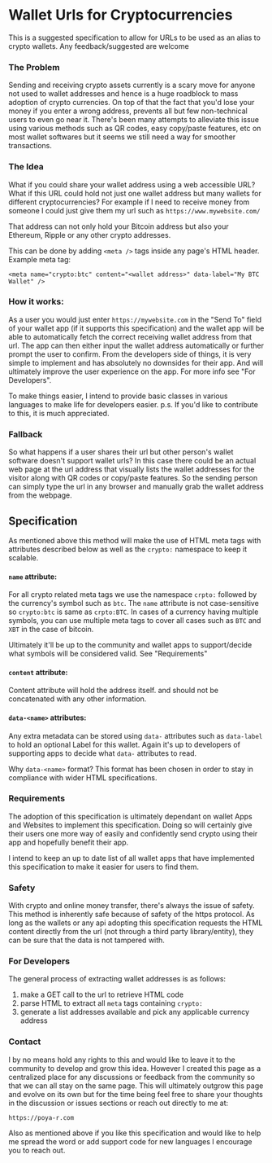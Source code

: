 # Wallet Urls for Cryptocurrencies
This is a suggested specification to allow for URLs to be used as an alias to crypto wallets. Any feedback/suggested are welcome 

### The Problem
Sending and receiving crypto assets currently is a scary move for anyone not used to wallet addresses and hence is a huge roadblock to mass adoption of crypto currencies.
On top of that the fact that you'd lose your money if you enter a wrong address, prevents all but few non-technical users to even go near it.
There's been many attempts to alleviate this issue using various methods such as QR codes, easy copy/paste features, etc on most wallet softwares but it seems we still need a way for smoother transactions.

### The Idea
What if you could share your wallet address using a web accessible URL? What if this URL could hold not just one wallet address but many wallets for different cryptocurrencies?
For example if I need to receive money from someone I could just give them my url such as `https://www.mywebsite.com/`

That address can not only hold your Bitcoin address but also your Ethereum, Ripple or any other crypto addresses.

This can be done by adding `<meta />` tags inside any page's HTML header.
Example meta tag:

`<meta name="crypto:btc" content="<wallet address>" data-label="My BTC Wallet" />`

### How it works:
As a user you would just enter `https://mywebsite.com` in the "Send To" field of your wallet app (if it supports this specification) and the wallet app will be able to automatically fetch the correct receiving wallet address from that url.
The app can then either input the wallet address automatically or further prompt the user to confirm.
From the developers side of things, it is very simple to implement and has absolutely no downsides for their app. And will ultimately improve the user experience on the app.
For more info see "For Developers".

To make things easier, I intend to provide basic classes in various languages to make life for developers easier.
p.s. If you'd like to contribute to this, it is much appreciated.

### Fallback
So what happens if a user shares their url but other person's wallet software doesn't support wallet urls? 
In this case there could be an actual web page at the url address that visually lists the wallet addresses for the visitor along with QR codes or copy/paste features. 
So the sending person can simply type the url in any browser and manually grab the wallet address from the webpage.



## Specification
As mentioned above this method will make the use of HTML meta tags with attributes described below as well as the `crypto:` namespace to keep it scalable. 

#### `name` attribute: 
For all crypto related meta tags we use the namespace `crpto:` followed by the currency's symbol such as `btc`. 
The `name` attribute is not case-sensitive so `crypto:btc` is same as `crpto:BTC`.
In cases of a currency having multiple symbols, you can use multiple meta tags to cover all cases such as `BTC` and `XBT` in the case of bitcoin.

Ultimately it'll be up to the community and wallet apps to support/decide what symbols will be considered valid. See "Requirements"

#### `content` attribute:
Content attribute will hold the address itself. and should not be concatenated with any other information.

#### `data-<name>` attributes:
Any extra metadata can be stored using `data-` attributes such as `data-label` to hold an optional Label for this wallet.
Again it's up to developers of supporting apps to decide what `data-` attributes to read.

Why `data-<name>` format? This format has been chosen in order to stay in compliance with wider HTML specifications.

### Requirements
The adoption of this specification is ultimately dependant on wallet Apps and Websites to implement this specification. 
Doing so will certainly give their users one more way of easily and confidently send crypto using their app and hopefully benefit their app.

I intend to keep an up to date list of all wallet apps that have implemented this specification to make it easier for users to find them.

### Safety
With crypto and online money transfer, there's always the issue of safety. This method is inherently safe because of safety of the https protocol.
As long as the wallets or any api adopting this specification requests the HTML content directly from the url (not through a third party library/entity), they can be sure that the data is not tampered with.

### For Developers
The general process of extracting wallet addresses is as follows:

1. make a GET call to the url to retrieve HTML code
2. parse HTML to extract all `meta` tags containing `crypto:`
3. generate a list addresses available and pick any applicable currency address 

### Contact
I by no means hold any rights to this and would like to leave it to the community to develop and grow this idea.
However I created this page as a centralized place for any discussions or feedback from the community so that we can all stay on the same page.
This will ultimately outgrow this page and evolve on its own but for the time being feel free to share your thoughts in the discussion or issues sections or reach out directly to me at:
 
 `https://poya-r.com`
 
 Also as mentioned above if you like this specification and would like to help me spread the word or add support code for new languages I encourage you to reach out.


